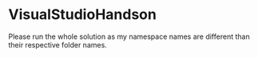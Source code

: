 # VisualStudioHandson
Please run the whole solution as my namespace names are different
than their respective folder names.
